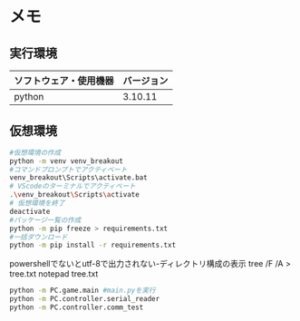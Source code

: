 # メモ
## 実行環境
| ソフトウェア・使用機器 | バージョン |
| -------------------- | ---------- |
| python        |  3.10.11  |

## 仮想環境
```bash
#仮想環境の作成
python -m venv venv_breakout 
#コマンドプロンプトでアクティベート
venv_breakout\Scripts\activate.bat 
# VScodeのターミナルでアクティベート
.\venv_breakout\Scripts\activate 
# 仮想環境を終了
deactivate 
#パッケージ一覧の作成
python -m pip freeze > requirements.txt 
#一括ダウンロード
python -m pip install -r requirements.txt 
```
powershellでないとutf-8で出力されない-ディレクトリ構成の表示
tree /F /A > tree.txt
notepad tree.txt
```bash
python -m PC.game.main #main.pyを実行
python -m PC.controller.serial_reader
python -m PC.controller.comm_test
```